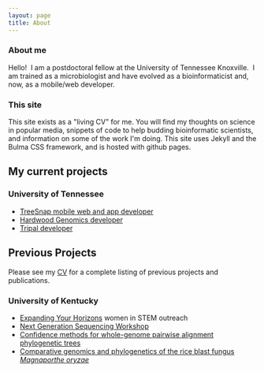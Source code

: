 ```yaml
---
layout: page
title: About
---
```


### About me
Hello!  I am a postdoctoral fellow at the University of Tennessee Knoxville.  I am trained as a microbiologist and have  evolved as a bioinformaticist and, now, as a mobile/web developer.
  
### This site 
This site exists as a "living CV" for me.  You will find my thoughts on science in popular media, snippets of code to help budding bioinformatic scientists, and information on some of the work I'm doing.  This site uses Jekyll and the Bulma CSS framework, and is hosted with github pages.

## My current projects

### University of Tennessee

* [TreeSnap mobile web and app developer](https://treesnap.org/)
* [Hardwood Genomics developer](http://hardwoodgenomics.org/)
* [Tripal developer](http://www.tripal.info/)

## Previous Projects

Please see my [CV](/CV.html) for a complete listing of previous projects and publications.

### University of Kentucky

* [Expanding Your Horizons](http://www.bradfordcondon.com/2017/05/14/EYHpress/) women in STEM outreach
* [Next Generation Sequencing Workshop](https://ngs.csr.uky.edu/)
* [Confidence methods for whole-genome pairwise alignment phylogenetic trees](https://github.com/bradfordcondon/WGPAN)
* [Comparative genomics and phylogenetics of the rice blast fungus *Magnaporthe oryzae*](https://www.biorxiv.org/content/early/2017/07/18/161513)
